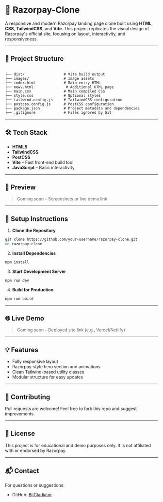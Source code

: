 # 🚀 Razorpay-Clone

A responsive and modern Razorpay landing page clone built using **HTML**, **CSS**, **TailwindCSS**, and **Vite**. This project replicates the visual design of Razorpay's official site, focusing on layout, interactivity, and responsiveness.

---

## 📁 Project Structure

```

├── dist/                  # Vite build output
├── images/                # Image assets
├── index.html             # Main entry HTML
├── new\.html               # Additional HTML page
├── main.css               # Main compiled CSS
├── style.css              # Optional styles
├── tailwind.config.js     # TailwindCSS configuration
├── postcss.config.js      # PostCSS configuration
├── package.json           # Project metadata and dependencies
├── .gitignore             # Files ignored by Git

````

---

## 🛠️ Tech Stack

- **HTML5**
- **TailwindCSS**
- **PostCSS**
- **Vite** – Fast front-end build tool
- **JavaScript** – Basic interactivity

---

## 📸 Preview

> Coming soon – Screenshots or live demo link

---

## 🚧 Setup Instructions

1. **Clone the Repository**

```bash
git clone https://github.com/your-username/razorpay-clone.git
cd razorpay-clone
````

2. **Install Dependencies**

```bash
npm install
```

3. **Start Development Server**

```bash
npm run dev
```

4. **Build for Production**

```bash
npm run build
```

---

## 🌐 Live Demo

> Coming soon – Deployed site link (e.g., Vercel/Netlify)

---

## 💡 Features

* Fully responsive layout
* Razorpay-style hero section and animations
* Clean Tailwind-based utility classes
* Modular structure for easy updates

---

## 🙌 Contributing

Pull requests are welcome! Feel free to fork this repo and suggest improvements.

---

## 📄 License

This project is for educational and demo purposes only. It is not affiliated with or endorsed by Razorpay.

---

## 📬 Contact

For questions or suggestions:

* GitHub: [BitGladiator](https://github.com/bitgladiator)
